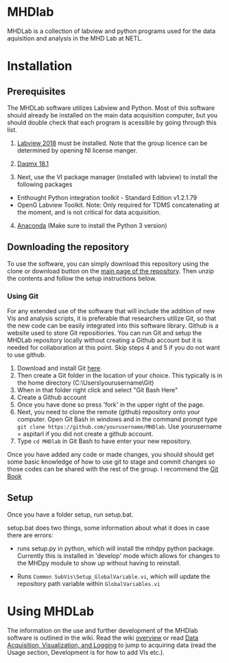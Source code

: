 # MHDlab
MHDLab is a collection of labview and python programs used for the data aquisition and analysis in the MHD Lab at NETL. 


# Installation

## Prerequisites
The MHDLab software utilizes Labview and Python. Most of this software should already be installed on the main data acquisition computer, but you should double check that each program is acessible by going through this list. 

1. [Labview 2018](http://www.ni.com/download/labview-development-system-2018/7413/en/) must be installed. Note that the group licence can be determined by opening NI license manger. 
2. [Daqmx 18.1](http://www.ni.com/download/ni-daqmx-18.1/7702/en/)

3. Next, use the VI package manager (installed with labview) to install the following packages
  * Enthought Python integration toolkit - Standard Edition v1.2.1.79
  * OpenG Labview Toolkit. Note: Only required for TDMS concatenating at the moment, and is not critical for data acquisition.

4. [Anaconda](https://www.anaconda.com/download/) (Make sure to install the Python 3 version) 

## Downloading the repository
To use the software, you can simply download this repository using the clone or download button on the [main page of the repository](https://github.com/aspitarl/MHDlab). Then unzip the contents and follow the setup instructions below. 

### Using Git
For any extended use of the software that will include the addition of new Vis and analysis scripts, it is preferable that researchers utilize Git, so that the new code can be easily integrated into this software library. Github is a website used to store Git repositiories. You can run Git and setup the MHDLab repository locally without creating a Github account but it is needed for collaboration at this point. Skip steps 4 and 5 if you do not want to use github. 

1. Download and install Git [here](https://git-scm.com/downloads). 
2. Then create a Git folder in the location of your choice. This typically is in the home directory (C:\Users\yourusername\Git)
3. When in that folder right click and select "Git Bash Here"
4. Create a Github account
5. Once you have done so press 'fork' in the upper right of the page.
6. Next, you need to clone the remote (github) repository onto your computer. Open Git Bash in windows and in the command prompt type `git clone https://github.com/yourusername/MHDlab`. Use yourusername = aspitarl if you did not create a github account.
5. Type `cd MHDlab` in Git Bash to have enter your new repository.

Once you have added any code or made changes, you should should get some basic knowledge of how to use git to stage and commit changes so those codes can be shared with the rest of the group. I recommend the [Git Book](https://git-scm.com/book/en/v2) 

## Setup 
Once you have a folder setup, run setup.bat. 

setup.bat does two things, some information about what it does in case there are errors: 

* runs setup.py in python, which will install the mhdpy python package. Currently this is installed in 'develop' mode which allows for changes to the MHDpy module to show up without having to reinstall.

* Runs `Common SubVis\Setup_GlobalVariable.vi`, which will update the repository path variable within `GlobalVariables.vi`

# Using MHDLab

The information on the use and further development of the MHDlab software is outlined in the wiki. Read the wiki [overview](https://github.com/aspitarl/MHDlab/wiki/Overview) or read [Data Acquisition, Visualization, and Logging](https://github.com/aspitarl/MHDlab/wiki/Data-Acquisition) to jump to acquiring data (read the Usage section, Development is for how to add VIs etc.). 

